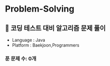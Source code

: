 # Problem-Solving
## 🧠 코딩 테스트 대비 알고리즘 문제 풀이
- Language : Java
- Platform : Baekjoon,Programmers

### 푼 문제 수: 0개
